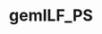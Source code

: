 ---
title: gemILF_PS
linkTitle: gemILF_PS
description: >
  Implementierungsleitfaden Prim&auml;rsysteme
---